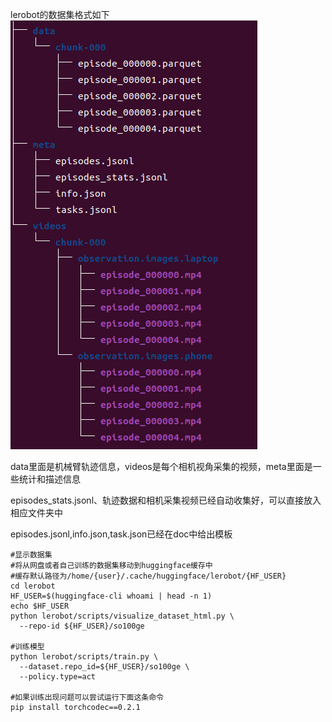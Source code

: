 lerobot的数据集格式如下
![1749642738366](images/Train/1749642738366.png)

data里面是机械臂轨迹信息，videos是每个相机视角采集的视频，meta里面是一些统计和描述信息

episodes_stats.jsonl、轨迹数据和相机采集视频已经自动收集好，可以直接放入相应文件夹中

episodes.jsonl,info.json,task.json已经在doc中给出模板


```
#显示数据集
#将从网盘或者自己训练的数据集移动到huggingface缓存中
#缓存默认路径为/home/{user}/.cache/huggingface/lerobot/{HF_USER}
cd lerobot
HF_USER=$(huggingface-cli whoami | head -n 1)
echo $HF_USER
python lerobot/scripts/visualize_dataset_html.py \
  --repo-id ${HF_USER}/so100ge

#训练模型
python lerobot/scripts/train.py \
  --dataset.repo_id=${HF_USER}/so100ge \
  --policy.type=act
  
#如果训练出现问题可以尝试运行下面这条命令
pip install torchcodec==0.2.1
```
